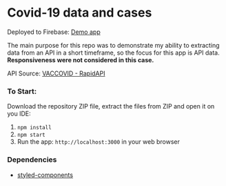 # Covid-19 data and cases

Deployed to Firebase: [Demo app](https://covid-data-and-cases.web.app/)

The main purpose for this repo was to demonstrate my ability to extracting data from an API in a short timeframe, so the focus for this app is API data. <br />
<strong>Responsiveness were not considered in this case.</strong>

API Source: [VACCOVID - RapidAPI](https://rapidapi.com/vaccovidlive-vaccovidlive-default/api/vaccovid-coronavirus-vaccine-and-treatment-tracker/)

### To Start:

Download the repository ZIP file, extract the files from ZIP and open it on you IDE:

1. `npm install`
2. `npm start`
3. Run the app: `http://localhost:3000` in your web browser

### Dependencies

- [styled-components](https://styled-components.com/)
